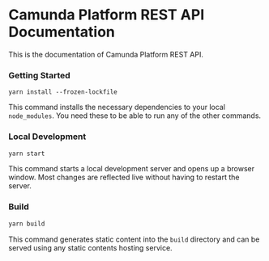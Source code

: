 # Camunda Platform REST API Documentation

This is the documentation of Camunda Platform REST API.

### Getting Started

```
yarn install --frozen-lockfile
```

This command installs the necessary dependencies to your local `node_modules`.
You need these to be able to run any of the other commands.

### Local Development

```bash
yarn start
```

This command starts a local development server and opens up a browser window. Most changes are reflected live without having to restart the server.

### Build

```bash
yarn build
```

This command generates static content into the `build` directory and can be served using any static contents hosting service.
